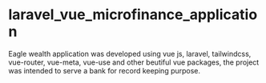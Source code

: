# laravel_vue_microfinance_application
Eagle wealth application was developed using vue js, laravel, tailwindcss, vue-router, vue-meta, vue-use and other beutiful vue packages, the project was intended to serve a bank for record keeping purpose.
